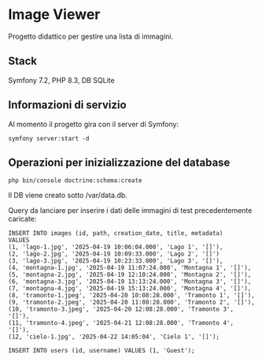 # Image Viewer

Progetto didattico per gestire una lista di immagini.

## Stack
Symfony 7.2, PHP 8.3, DB SQLite

## Informazioni di servizio
Al momento il progetto gira con il server di Symfony:

```
symfony server:start -d
```

## Operazioni per inizializzazione del database

```
php bin/console doctrine:schema:create
```
Il DB viene creato sotto /var/data.db.

Query da lanciare per inserire i dati delle immagini di test precedentemente caricate:

```
INSERT INTO images (id, path, creation_date, title, metadata)
VALUES 
(1, 'lago-1.jpg', '2025-04-19 10:06:04.000', 'Lago 1', '[]'),
(2, 'lago-2.jpg', '2025-04-19 10:09:33.000', 'Lago 2', '[]')
(3, 'lago-3.jpg', '2025-04-19 10:23:33.000', 'Lago 3', '[]'),
(4, 'montagna-1.jpg', '2025-04-19 11:07:24.000', 'Montagna 1', '[]'),
(5, 'montagna-2.jpg', '2025-04-19 12:10:24.000', 'Montagna 2', '[]'),
(6, 'montagna-3.jpg', '2025-04-19 13:13:24.000', 'Montagna 3', '[]'),
(7, 'montagna-4.jpg', '2025-04-19 15:13:24.000', 'Montagna 4', '[]'),
(8, 'tramonto-1.jpeg', '2025-04-20 10:08:28.000', 'Tramonto 1', '[]'),
(9, 'tramonto-2.jpeg', '2025-04-20 11:08:28.000', 'Tramonto 2', '[]'),
(10, 'tramonto-3.jpeg', '2025-04-20 12:08:28.000', 'Tramonto 3', '[]'),
(11, 'tramonto-4.jpeg', '2025-04-21 12:08:28.000', 'Tramonto 4', '[]'),
(12, 'cielo-1.jpg', '2025-04-22 14:05:04', 'Cielo 1', '[]');

INSERT INTO users (id, username) VALUES (1, 'Guest');
```